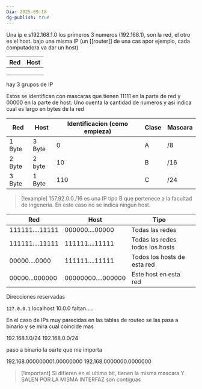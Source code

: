 ```yaml
---
Dia: 2025-09-18
dg-publish: true
---
```

Una ip e s192.168.1.0
los primeros 3 numeros (192.168.1), son la red, el otro es el host. bajo una misma IP (un [[router]] de una cas apor ejemplo, cada computadora va dar un host)


| Red | Host |
| --- | ---- |
|     |      |
|     |      |
|     |      |


hay 3 grupos de IP

Estos se identifican con mascaras que tienen 11111 en la parte de red y 00000 en la parte de host. Uno cuenta la cantidad de numeros y asi indica cual es largo en bytes de la red

| Red    | Host   | Identificacion (como empieza) | Clase | Mascara |
| ------ | ------ | ----------------------------- | ----- | ------- |
| 1 Byte | 3 Byte | 0                             | A     | /8      |
| 2 Byte | 2 byte | 10                            | B     | /16     |
| 3 Byte | 1 Byte | 110                           | C     | /24     |


>[!example] 157.92.0.0./16 es una IP tipo B que pertenece a la facultad de ingeneria. En este caso no se indica ningun host.




| Red             | Host               | Tipo                            |     |
| --------------- | ------------------ | ------------------------------- | --- |
| 111111....11111 | 000000....00000    | Todas las redes                 |     |
| 111111....11111 | 111111....11111    | Todas las redes todos los hosts |     |
| 00000....0000   | 111111....11111    | Todos los hosts de esta red     |     |
| 00000...000000  | 00000000....000000 | Este host en esta red           |     |
Direcciones reservadas

`127.0.0.1` localhost
10.0.0
faltan.....


En el caso de IPs muy parecidas en las tablas de routeo se las pasa a binario y se mira cual coincide mas 

192.168.1.0/24
192.168.0.0/24

paso a binario la oarte que me importa

192.168.000000001.00000000
192.168.0000000.0000000

>[!important] Si difieren en el ultimo bit, tienen la misma mascara Y SALEN POR LA MISMA INTERFAZ son contiguas
>